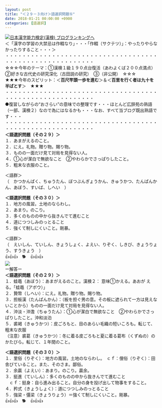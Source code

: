 ```yaml
---
layout: post
title: "＜２９－３向け＞語選択問題⑯"
date: 2018-01-21 00:00:00 +0900
categories: [語選択]
---
```


[![](/syuusyuu9701/assets/images/＜２９－３向け＞語選択問題⑯-br_c_3028_1.gif)](http://blog.with2.net/link.php?1659096:3028 "日本漢字能力検定(漢検) ブログランキングへ")[日本漢字能力検定(漢検) ブログランキングへ](http://blog.with2.net/link.php?1659096:3028)  
＜「漢字の学習の大禁忌は作輟なり」・・・「作輟（サクテツ）」：やったりやらなかったりすること・・・＞  
・・・・・・・・・・・・・・・・・・・・・・・・・・・・・・・・・・・・・・・・・・・・・・・・・・・・・・・・・  
☆☆☆今年のテーマ：①漢検１級１９０点台復活（あわよくば２００点満点）　②好きな古代史の研究深化（古田説の研究）　③（非公開）　☆☆☆  
★★★今年のスピリット：＜**百尺竿頭一歩を進む**＞＆＜**百里を行く者は九十を半ばとす**＞　★★★  
・・・・・・・・・・・・・・・・・・・・・・・・・・・・・・・・・・・・・・・・・・・・・・・・・・・・・・・・・  
●復習しながらの“おさらい”の意味での整理です・・・ほとんど広辞苑の熟語（一部、漢検２）なので為にはなるかも・・・なお、すべて当ブログ既出熟語です・・・  
・・・・・・・・・・・・・・・・・・・・・・・・・・・・・・・・・・・・・・・・・・・・・・・・・・・・・・・・・  
**＜語選択問題（その２９）＞**　  
１．あまがえるのこと。  
２．にえ。礼物。贈り物。賜り物。  
３．ものの一面だけ見て対局を見得ない人。  
４．①心が潔白で無欲なこと　②やわらかでさっぱりしたこと。  
５．粗末な衣服のこと。  
  
＜語群＞  
（　かつかんぱく、ちゅうたん、ぼつぶんぎょうかん、きゅうかつ、たんぱんかん、あぼう、すいば、しへい　）  
  
**＜語選択問題（その３０）＞**　  
１．地方の風習。土地のならわし。　  
２．あまり。のこり。  
３．多くのものの中から抜きんでて進むこと  
４．道につつしみのっとること  
５．強くて制しにくいこと。剛暴。  
  
＜語群＞  
（　えいしん、ていしん、きょうしょく、よえい、りぞく、しきび、きょうりょう、すうきょう　）  
👍👍👍　🐕　👍👍👍  
![](/syuusyuu9701/assets/images/＜２９－３向け＞語選択問題⑯-93ef33a6c960a26280eb638b73c4e1d8.png)  
ー解答ー  
**＜語選択問題（その２９）＞**　  
１．蛙黽（あぼう）：あまがえるのこと。漢検２： 意味①かえる。あおが える。「蛙黽（アボウ）」  
２．贄幣（しへい）：にえ。礼物。贈り物。賜り物。  
３．担板漢（たんぱんかん）：（板を担ぐ男の意。その板に遮られて一方は見えないことから）ものの一面だけ見て対局を見得ない人。  
４．沖淡・沖澹（ちゅうたん）：①心が潔白で無欲なこと　②やわらかでさっぱりしたこと。沖和淡泊  
５．裘褐（きゅうかつ）：皮ごろもと、目のあらい毛織の短いころも。転じて、粗末な衣服  
（注意）裘葛（きゅうかつ）：冬に着る皮ごろもと夏に着る葛布（くずぬの）のかたびら。転じて、１年間のこと。  
  
**＜語選択問題（その３０）＞**　  
１．里俗（りぞく）：地方の風習。土地のならわし。　ｃｆ：俚俗（りぞく）：田舎びていること。また、そのさま。鄙俗。  
２．余贏（よえい）：あまり。のこり。贏余。  
３．挺進（ていしん）：多くのものの中から抜きんでて進むこと  
　ｃｆ：挺身：自ら進み出ること。自分の身を投げ出して物事をすること。  
４．矜式（きょうしょく）：道につつしみのっとること  
５．強梁・彊梁（きょうりょう）＝強くて制しにくいこと。剛暴。  
👍👍👍　🐕　👍👍👍